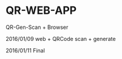 # QR-WEB-APP


QR-Gen-Scan + Browser



 2016/01/09 web + QRCode scan + generate
 
 2016/01/11 Final
 
